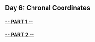 ## Day 6: Chronal Coordinates

### [-- PART 1 --](https://github.com/atssteve/advent_of_code_2018/tree/master/day_6/part_1)
### [-- PART 2 --](https://github.com/atssteve/advent_of_code_2018/tree/master/day_6/part_2)